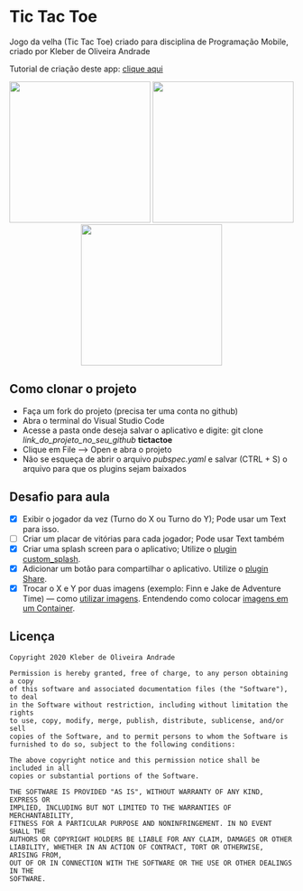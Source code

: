# Tic Tac Toe

Jogo da velha (Tic Tac Toe) criado para disciplina de Programação Mobile, criado por Kleber de Oliveira Andrade

Tutorial de criação deste app: [clique aqui](https://medium.com/@kleberandrade/criando-um-jogo-da-velha-em-flutter-50347537c926)

<p align="center">
    <img src="https://miro.medium.com/max/334/1*mEhyVlhIPQ3ccv9piPEdrw.png" width="250"/>
    <img src="https://miro.medium.com/max/334/1*mqMhhPAmNoY_ch1AAvJgeg.png" width="250"/>
    <img src="https://miro.medium.com/max/334/1*IXXSxfLfRDKCXw_QKw5yvQ.png" width="250"/>
</p>

## Como clonar o projeto

*   Faça um fork do projeto (precisa ter uma conta no github)
*   Abra o terminal do Visual Studio Code
*   Acesse a pasta onde deseja salvar o aplicativo e digite: git clone *link_do_projeto_no_seu_github* **tictactoe**
*   Clique em File --> Open e abra o projeto
*   Não se esqueça de abrir o arquivo *pubspec.yaml* e salvar (CTRL + S) o arquivo para que os plugins sejam baixados 

## Desafio para aula

*   [X] Exibir o jogador da vez (Turno do X ou Turno do Y); Pode usar um Text para isso.
*   [ ] Criar um placar de vitórias para cada jogador; Pode usar Text também
*   [X] Criar uma splash screen para o aplicativo; Utilize o [plugin custom_splash](https://pub.dev/packages/custom_splash).
*   [X] Adicionar um botão para compartilhar o aplicativo. Utilize o [plugin Share](https://pub.dev/packages/share).
*   [X] Trocar o X e Y por duas imagens (exemplo: Finn e Jake de Adventure Time) — como [utilizar imagens](https://flutter.dev/docs/development/ui/assets-and-images). Entendendo como colocar [imagens em um Container](https://medium.com/flutteropen/flutter-widgets-03-image-558e2b24059e).

## Licença

    Copyright 2020 Kleber de Oliveira Andrade
    
    Permission is hereby granted, free of charge, to any person obtaining a copy
    of this software and associated documentation files (the "Software"), to deal
    in the Software without restriction, including without limitation the rights
    to use, copy, modify, merge, publish, distribute, sublicense, and/or sell
    copies of the Software, and to permit persons to whom the Software is
    furnished to do so, subject to the following conditions:
    
    The above copyright notice and this permission notice shall be included in all
    copies or substantial portions of the Software.
    
    THE SOFTWARE IS PROVIDED "AS IS", WITHOUT WARRANTY OF ANY KIND, EXPRESS OR
    IMPLIED, INCLUDING BUT NOT LIMITED TO THE WARRANTIES OF MERCHANTABILITY,
    FITNESS FOR A PARTICULAR PURPOSE AND NONINFRINGEMENT. IN NO EVENT SHALL THE
    AUTHORS OR COPYRIGHT HOLDERS BE LIABLE FOR ANY CLAIM, DAMAGES OR OTHER
    LIABILITY, WHETHER IN AN ACTION OF CONTRACT, TORT OR OTHERWISE, ARISING FROM,
    OUT OF OR IN CONNECTION WITH THE SOFTWARE OR THE USE OR OTHER DEALINGS IN THE
    SOFTWARE.
